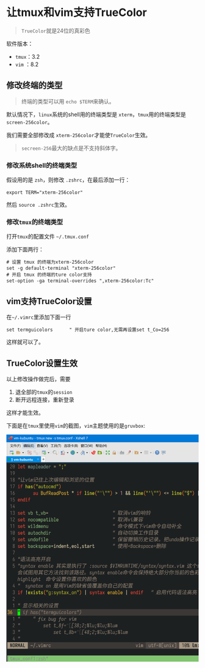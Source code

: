 # 让tmux和vim支持TrueColor

> `TrueColor`就是24位的真彩色

软件版本：

- `tmux`：3.2
- `vim` ：8.2

## 修改终端的类型

> 终端的类型可以用 `echo $TERM`来确认。

默认情况下，`linux`系统的shell用的终端类型是 `xterm`，`tmux`用的终端类型是 `screen-256color`。

我们需要全部修改成 `xterm-256color`才能使`TrueColor`生效。 

> `secreen-256`最大的缺点是不支持斜体字。

### 修改系统shell的终端类型

假设用的是 `zsh`，则修改 `.zshrc`，在最后添加一行：

`export TERM="xterm-256color"`

然后 `source .zshrc`生效。

### 修改`tmux`的终端类型

打开`tmux`的配置文件 `~/.tmux.conf`

添加下面两行：

```
# 设置 tmux 的终端为xterm-256color
set -g default-terminal "xterm-256color"
# 开启 tmux 的终端的ture color支持
set-option -ga terminal-overrides ",xterm-256color:Tc"
```

## vim支持TrueColor设置

在`~/.vimrc`里添加下面一行

`set termguicolors      " 开启ture color,无需再设置set t_Co=256`

这样就可以了。

## TrueColor设置生效

以上修改操作做完后，需要
1. 退全部的`tmux`的`session`
2. 断开远程连接，重新登录

这样才能生效。

下面是在`tmux`里使用`vim`的截图，`vim`主题使用的是`gruvbox`:

![](tmux+vim.png)  

